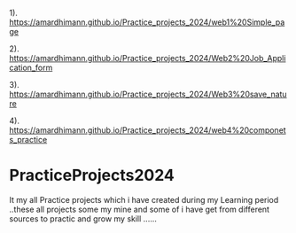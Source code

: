 1).
https://amardhimann.github.io/Practice_projects_2024/web1%20Simple_page

2).
https://amardhimann.github.io/Practice_projects_2024/Web2%20Job_Application_form

3).
https://amardhimann.github.io/Practice_projects_2024/Web3%20save_nature

4).
https://amardhimann.github.io/Practice_projects_2024/web4%20componets_practice




# PracticeProjects2024
It my all Practice projects which i have created during my Learning period ..these all projects some my mine and some of i have get from different sources to practic and grow my skill ......
